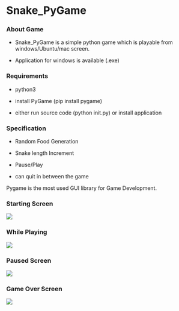 # Snake_PyGame

### About Game 
- Snake_PyGame is a simple python game which is playable from windows/Ubuntu/mac screen.

- Application for windows is available (.exe)

### Requirements

- python3

- install PyGame     (pip install pygame)

- either run source code (python init.py) or install application

### Specification

- Random Food Generation

- Snake length Increment

- Pause/Play 

- can quit in between the game


Pygame is the most used GUI library for Game Development. 

### Starting Screen

![](https://user-images.githubusercontent.com/20949109/38452417-929a72f8-3a61-11e8-9abf-b87e596ca7d5.png)

### While Playing

![](https://user-images.githubusercontent.com/20949109/38452414-91eaf404-3a61-11e8-9e00-9e78fef12da1.png)

### Paused Screen

![](https://user-images.githubusercontent.com/20949109/38452416-92612ec6-3a61-11e8-9551-8f6d6970fe5e.png)

### Game Over Screen

![](https://user-images.githubusercontent.com/20949109/38452415-92264860-3a61-11e8-9214-6614c010bd8c.png)
